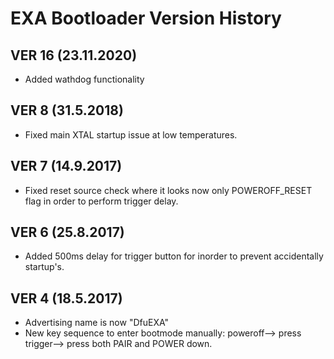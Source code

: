 # EXA Bootloader Version History

## VER 16 (23.11.2020)
- Added wathdog functionality

## VER 8  (31.5.2018)
* Fixed main XTAL startup issue at low temperatures.

## VER 7 (14.9.2017)
* Fixed reset source check where it looks now only POWEROFF_RESET flag in order to perform trigger delay.

## VER 6 (25.8.2017)
* Added 500ms delay for trigger button for inorder to prevent accidentally startup's.

## VER 4 (18.5.2017)
* Advertising name is now "DfuEXA"
* New key sequence to enter bootmode manually: poweroff--> press trigger--> press both PAIR and POWER down.
